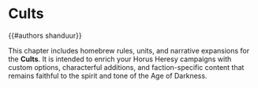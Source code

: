 # Cults
{{#authors shanduur}}

This chapter includes homebrew rules, units, and narrative expansions for the **Cults**. It is intended to enrich your Horus Heresy campaigns with custom options, characterful additions, and faction-specific content that remains faithful to the spirit and tone of the Age of Darkness.

